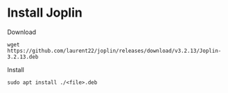 # Install Joplin

Download
```
wget https://github.com/laurent22/joplin/releases/download/v3.2.13/Joplin-3.2.13.deb
```

Install
```
sudo apt install ./<file>.deb
```
